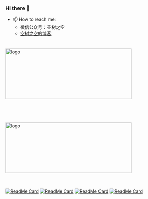 ### Hi there 👋

- 📫 How to reach me:
  - 微信公众号：空树之空
  - [空树之空的博客](https://www.sgfoot.com)

<!--
**yezihack/yezihack** is a ✨ _special_ ✨ repository because its `README.md` (this file) appears on your GitHub profile.

Here are some ideas to get you started:

- 🔭 I’m currently working on ...
- 🌱 I’m currently learning ...
- 👯 I’m looking to collaborate on ...
- 🤔 I’m looking for help with ...
- 💬 Ask me about ...
- 📫 How to reach me: ...
- 😄 Pronouns: ...
- ⚡ Fun fact: ...
[![Anurag's github stats](https://github-readme-stats.vercel.app/api?username=yezihack&theme=onedark&show_icons=true)](https://www.sgfoot.com)
[![Most Used Languages](https://github-readme-stats.vercel.app/api/top-langs/?username=yezihack&theme=cobalt&layout=compact&show_icons=true&hide=javascript,html)](https://www.sgfoot.com)
<img src="https://github-profile-trophy.vercel.app/?username=yezihack&theme=flat&column=7" alt="logo" height="160" align="center" style="margin: 25px; margin-bottom: 20px;" />
-->

<img src="https://github-readme-stats.vercel.app/api?username=yezihack&show_icons=true&theme=dark" alt="logo" align="left" height="160" width="400" style="float:left;margin-top: 25px; margin-bottom: 50px" />
<img src="https://github-readme-stats.vercel.app/api/top-langs/?username=yezihack&theme=dark&layout=compact&show_icons=true&hide=javascript,html" alt="logo" align="left" height="160" width="400"  style="margin-top: 25px; margin-bottom: 50px;float:left" />



[![ReadMe Card](https://github-readme-stats.vercel.app/api/pin/?username=yezihack&repo=e)](https://github.com/yezihack/e)
[![ReadMe Card](https://github-readme-stats.vercel.app/api/pin/?username=yezihack&repo=algo)](https://github.com/yezihack/algo)
[![ReadMe Card](https://github-readme-stats.vercel.app/api/pin/?username=yezihack&repo=go-mygen)](https://github.com/yezihack/go-mygen)
[![ReadMe Card](https://github-readme-stats.vercel.app/api/pin/?username=yezihack&repo=saber)](https://github.com/yezihack/saber)
